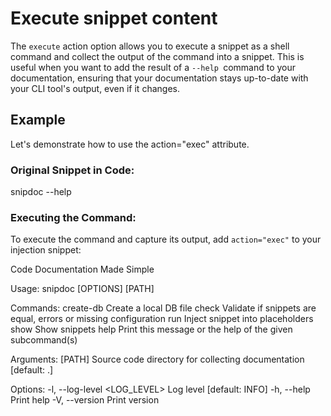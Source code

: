 # Execute snippet content

The `execute` action option allows you to execute a snippet as a shell command and collect the output of the command into a snippet. 
This is useful when you want to add the result of a `--help `command to your documentation, ensuring that your documentation stays up-to-date with your CLI tool's output, even if it changes.

## Example
Let's demonstrate how to use the action="exec" attribute.

### Original Snippet in Code:
<!-- <snip id="help-command"> -->
snipdoc --help
<!-- </snip> -->

### Executing the Command:
To execute the command and capture its output, add `action="exec"` to your injection snippet:

<!-- <snip id="help-command" inject_from="code" action="exec"> -->
Code Documentation Made Simple

Usage: snipdoc [OPTIONS] [PATH] <COMMAND>

Commands:
  create-db  Create a local DB file
  check      Validate if snippets are equal, errors or missing configuration
  run        Inject snippet into placeholders
  show       Show snippets
  help       Print this message or the help of the given subcommand(s)

Arguments:
  [PATH]  Source code directory for collecting documentation [default: .]

Options:
  -l, --log-level <LOG_LEVEL>  Log level [default: INFO]
  -h, --help                   Print help
  -V, --version                Print version

<!-- </snip> -->